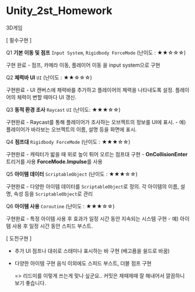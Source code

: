 # Unity_2st_Homework
 3D게임

[ 필수구현 ]

Q1 **기본 이동 및 점프**
`Input System`, `Rigidbody ForceMode` (난이도 : ★★☆☆☆)

구현 완료 - 점프, 카메라 이동, 플레이어 이동 을 input system으로 구현

Q2 **체력바 UI** `UI` (난이도 : ★★☆☆☆)

구현완료 - UI 캔버스에 체력바를 추가하고 플레이어의 체력을 나타내도록 설정. 플레이어의 체력이 변할 때마다 UI 갱신.
        
Q3 **동적 환경 조사** `Raycast` `UI` (난이도: ★★★☆☆)

구현완료 - Raycast를 통해 플레이어가 조사하는 오브젝트의 정보를 UI에 표시.
        - 예) 플레이어가 바라보는 오브젝트의 이름, 설명 등을 화면에 표시.

Q4 **점프대** `Rigidbody ForceMode` (난이도 : ★★★☆☆)

구현완료 - 캐릭터가 밟을 때 위로 높이 튀어 오르는 점프대 구현
    - **OnCollisionEnter** 트리거를 사용 **ForceMode.Impulse**를 사용

Q5 **아이템 데이터** `ScriptableObject` (난이도 : ★★★☆☆)

구현완료 - 다양한 아이템 데이터를 `ScriptableObject`로 정의. 각 아이템의 이름, 설명, 속성 등을 `ScriptableObject`로 관리

Q6 **아이템 사용** `Coroutine` (난이도 : ★★★☆☆)

구현완료 - 특정 아이템 사용 후 효과가 일정 시간 동안 지속되는 시스템 구현
        - 예) 아이템 사용 후 일정 시간 동안 스피드 부스트.


[ 도전구현 ]

+ 추가 UI
    점프나 대쉬로 스태미나 표시하는 바 구현 (배고픔을 쉴드로 바꿈)

+ 다양한 아이템 구현
    음식 이외에도 스피드 부스트, 더블 점프 구현


    => 리드미를 이렇게 쓰는게 맞나 싶군요..
       커밋은 제때제때 잘 해내어서 깔끔하니 보기 좋습니다.   